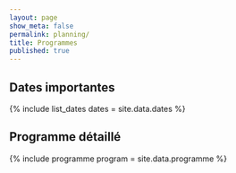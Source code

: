 ```yaml
---
layout: page
show_meta: false
permalink: planning/
title: Programmes
published: true
---
```


## Dates importantes

{% include list_dates dates = site.data.dates %}

## Programme détaillé

{% include programme program = site.data.programme %}